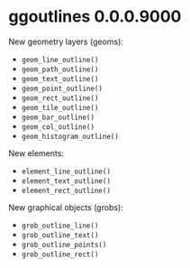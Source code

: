 # ggoutlines 0.0.0.9000

New geometry layers (geoms):

* `geom_line_outline()`
* `geom_path_outline()`
* `geom_text_outline()`
* `geom_point_outline()`
* `geom_rect_outline()`
* `geom_tile_outline()`
* `geom_bar_outline()`
* `geom_col_outline()`
* `geom_histogram_outline()`

New elements:

* `element_line_outline()`
* `element_text_outline()`
* `element_rect_outline()`

New graphical objects (grobs):

* `grob_outline_line()`
* `grob_outline_text()`
* `grob_outline_points()`
* `grob_outline_rect()`
